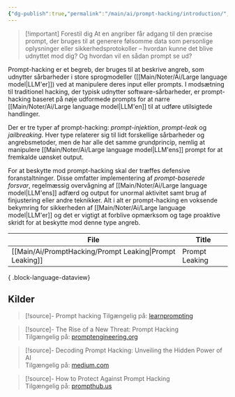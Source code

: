 ```yaml
---
{"dg-publish":true,"permalink":"/main/ai/prompt-hacking/introduction/","dgHomeLink":"false","dgShowBacklinks":"false","dgShowFileTree":"false","dgEnableSearch":"false","created":"2024-12-05T07:58:38.325+01:00"}
---
```



> [!important] Forestil dig
> At en angriber får adgang til den præcise prompt, der bruges til at generere følsomme data som personlige oplysninger eller sikkerhedsprotokoller – hvordan kunne det blive udnyttet mod dig? Og hvordan vil en sådan prompt se ud?

Prompt-hacking er et begreb, der bruges til at beskrive angreb, som udnytter sårbarheder i store sprogmodeller ([[Main/Noter/Ai/Large language model\|LLM'er]]) ved at manipulere deres input eller prompts. I modsætning til traditionel hacking, der typisk udnytter software-sårbarheder, er prompt-hacking baseret på nøje udformede prompts for at narre [[Main/Noter/Ai/Large language model\|LLM'en]] til at udføre utilsigtede handlinger.

Der er tre typer af prompt-hacking: *prompt-injektion*, *prompt-leak* og *jailbreaking*. Hver type relaterer sig til lidt forskellige sårbarheder og angrebsmetoder, men de har alle det samme grundprincip, nemlig at manipulere [[Main/Noter/Ai/Large language model\|LLM'ens]] prompt for at fremkalde uønsket output.

For at beskytte mod prompt-hacking skal der træffes defensive foranstaltninger. Disse omfatter implementering af *prompt-baserede forsvar*, regelmæssig overvågning af  [[Main/Noter/Ai/Large language model\|LLM'ens]]  adfærd og output for unormal aktivitet samt brug af finjustering eller andre teknikker. Alt i alt er prompt-hacking en voksende bekymring for sikkerheden af  [[Main/Noter/Ai/Large language model\|LLM'er]]  og det er vigtigt at forblive opmærksom og tage proaktive skridt for at beskytte mod denne type angreb.

| File                                                        | Title          |
| ----------------------------------------------------------- | -------------- |
| [[Main/Ai/PromptHacking/Prompt Leaking\|Prompt Leaking]] | Prompt Leaking |

{ .block-language-dataview}
## Kilder
> [!source]- Prompt hacking
> Tilgængelig på: [learnprompting](https://learnprompting.org/docs/prompt_hacking/introduction)

> [!source]- The Rise of a New Threat: Prompt Hacking  
> Tilgængelig på: [promptengineering.org](https://promptengineering.org/the-rise-of-a-new-threat-prompt-hacking/)

> [!source]- Decoding Prompt Hacking: Unveiling the Hidden Power of AI  
> Tilgængelig på: [medium.com](https://medium.com/@itsamruth/decoding-prompt-hacking-unveiling-the-hidden-power-of-ai-part-1-4a6cc1120596)

> [!source]- How to Protect Against Prompt Hacking  
> Tilgængelig på: [prompthub.us](https://www.prompthub.us/blog/how-to-protect-against-prompt-hacking)